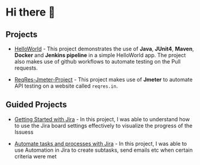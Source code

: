 # Hi there 👋

<!--
**NandanNayak/NandanNayak** is a ✨ _special_ ✨ repository because its `README.md` (this file) appears on your GitHub profile.

Here are some ideas to get you started:

- 🔭 I’m currently working on ...
- 🌱 I’m currently learning ...
- 👯 I’m looking to collaborate on ...
- 🤔 I’m looking for help with ...
- 💬 Ask me about ...
- 📫 How to reach me: ...
- 😄 Pronouns: ...
- ⚡ Fun fact: ...
-->

## Projects

- [HelloWorld](https://github.com/NandanNayak/HelloWorld) - This project demonstrates the use of **Java**, **JUnit4**, **Maven**, **Docker** and **Jenkins pipeline** in a simple HelloWorld app. The project also makes use of github workflows to automate testing on the Pull requests.

- [ReqRes-Jmeter-Project](https://github.com/NandanNayak/ReqRes-Jmeter-Project) - This project makes use of **Jmeter** to automate API testing on a website called `reqres.in`. 

## Guided Projects

- [Getting Started with Jira](https://www.coursera.org/account/accomplishments/records/C9JYAEWJ6BFX) - In this project, I was able to understand how to use the Jira board settings effectively to visualize the progress of the Issuess

- [Automate tasks and processes with Jira](https://www.coursera.org/account/accomplishments/records/PPHHYF6BBAE5) - In this project, I was able to use Automation in Jira to create subtasks, send emails etc when certain criteria were met
